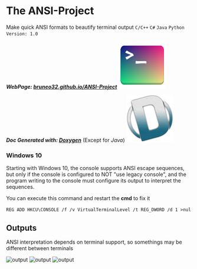 # The ANSI-Project
Make quick ANSI formats to beautify terminal output
`C/C++` `C#` `Java` `Python`
`Version: 1.0`


***WebPage: [bruneo32.github.io/ANSI-Project](https://bruneo32.github.io/ANSI-Project)***
![logo](resources/logo.png)

***Doc Generated with: [Doxygen](https://www.doxygen.nl/index.html)*** (Except for *Java*)
![doxygen](resources/doxygen.png)


### Windows 10
Starting with Windows 10, the console supports ANSI escape sequences, but only if the console is configured to NOT "use legacy console", and the program writing to the console must configure its output to interpret the sequences.

You can execute this command and restart the **cmd** to fix it
```
REG ADD HKCU\CONSOLE /f /v VirtualTerminalLevel /t REG_DWORD /d 1 >nul
```

## Outputs
ANSI interpretation depends on terminal support, so somethings may be different between terminals

![output](exoutput.png)
![output](exoutput2.png)
![output](exoutput3.png)

